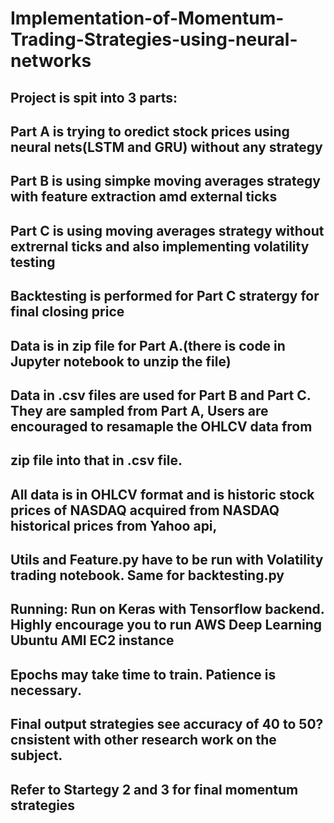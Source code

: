 # Implementation-of-Momentum-Trading-Strategies-using-neural-networks
## Project is spit into 3 parts: 
## Part A is trying to oredict stock prices using neural nets(LSTM and GRU) without any strategy
## Part B is using simpke moving averages strategy with feature extraction amd external ticks
## Part C is using moving averages strategy without extrernal ticks and also implementing volatility testing
## Backtesting is performed for Part C stratergy for final closing price
## Data is in zip file for Part A.(there is code in Jupyter notebook to unzip the file)
## Data in .csv files are used for Part B and Part C. They are sampled from Part A, Users are encouraged to resamaple the OHLCV data from 
## zip file into that in .csv file. 
## All data is in OHLCV format and is historic stock prices of NASDAQ acquired from NASDAQ historical prices from Yahoo api,
## Utils and Feature.py have to be run with Volatility trading notebook. Same for backtesting.py 
## Running: Run on Keras with Tensorflow backend. Highly encourage you to run AWS Deep Learning Ubuntu AMI EC2 instance
## Epochs may take time to train. Patience is necessary. 
## Final output strategies see accuracy of 40 to 50? cnsistent with other research work on the subject.
## Refer to Startegy 2 and 3 for final momentum strategies
##
##
##
